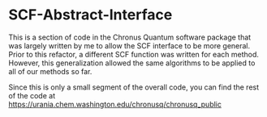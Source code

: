# SCF-Abstract-Interface
This is a section of code in the Chronus Quantum software package that was
largely written by me to allow the SCF interface to be more general.
Prior to this refactor, a different SCF function was written for each 
method. However, this generalization allowed the same algorithms to be
applied to all of our methods so far. 

Since this is only a small segment of the overall code, you can find
the rest of the code at https://urania.chem.washington.edu/chronusq/chronusq_public
